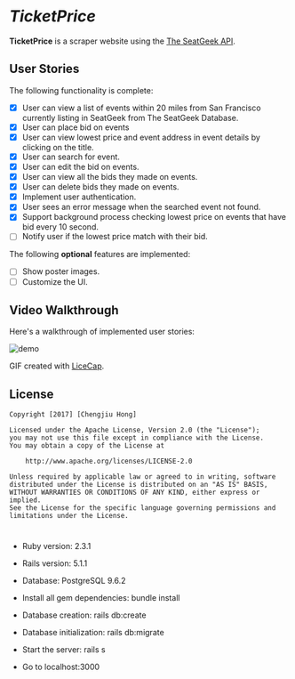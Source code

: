 # *TicketPrice*

**TicketPrice** is a scraper website using the [The SeatGeek API](http://platform.seatgeek.com/).

## User Stories

The following functionality is complete:

- [x] User can view a list of events within 20 miles from San Francisco currently listing in SeatGeek from The SeatGeek Database.
- [x] User can place bid on events
- [x] User can view lowest price and event address in event details by clicking on the title.
- [x] User can search for event.
- [x] User can edit the bid on events.
- [x] User can view all the bids they made on events.
- [x] User can delete bids they made on events.
- [x] Implement user authentication.
- [x] User sees an error message when the searched event not found.
- [x] Support background process checking lowest price on events that have bid every 10 second.
- [ ] Notify user if the lowest price match with their bid.

The following **optional** features are implemented:
- [ ] Show poster images.
- [ ] Customize the UI.

## Video Walkthrough 

Here's a walkthrough of implemented user stories:

![demo](https://user-images.githubusercontent.com/15274466/27369599-80f0214e-560d-11e7-930f-b64c18700a57.gif)

GIF created with [LiceCap](http://www.cockos.com/licecap/).

## License

    Copyright [2017] [Chengjiu Hong]

    Licensed under the Apache License, Version 2.0 (the "License");
    you may not use this file except in compliance with the License.
    You may obtain a copy of the License at

        http://www.apache.org/licenses/LICENSE-2.0

    Unless required by applicable law or agreed to in writing, software
    distributed under the License is distributed on an "AS IS" BASIS,
    WITHOUT WARRANTIES OR CONDITIONS OF ANY KIND, either express or implied.
    See the License for the specific language governing permissions and
    limitations under the License.
#
* Ruby version: 2.3.1

* Rails version: 5.1.1

* Database: PostgreSQL 9.6.2

* Install all gem dependencies: bundle install

* Database creation: rails db:create

* Database initialization: rails db:migrate

* Start the server: rails s

* Go to localhost:3000
